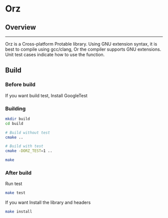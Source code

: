 # Orz

## Overview
----------------
Orz is a Cross-platform Protable library. 
Using GNU extension syntax, it is best to compile using gcc/clang, 
Or the compiler supports GNU extensions.
Unit test cases indicate how to use the function.

## Build 
### Before build
If you want build test, Install GoogleTest

### Building
```bash
mkdir build 
cd build

# Build without test
cmake ..                    

# Build with test
cmake -DORZ_TEST=1 ..       

make
```

### After build
Run test
```bash
make test
```

If you want Install the library and headers
```bash
make install
```
